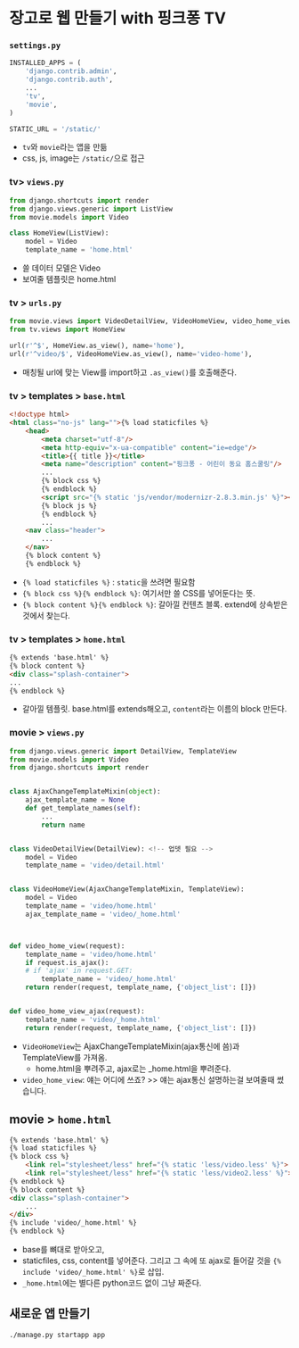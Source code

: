 # 장고로 웹 만들기 with 핑크퐁 TV

### `settings.py`
```python
INSTALLED_APPS = (
    'django.contrib.admin',
    'django.contrib.auth',
    ...
    'tv',
    'movie',
)

STATIC_URL = '/static/'
```
- `tv`와 `movie`라는 앱을 만듦
- css, js, image는 `/static/`으로 접근

### tv> `views.py`
```python
from django.shortcuts import render
from django.views.generic import ListView
from movie.models import Video

class HomeView(ListView):
    model = Video
    template_name = 'home.html'
```
- 쓸 데이터 모델은 Video
- 보여줄 템플릿은 home.html

### tv > `urls.py`
```python
from movie.views import VideoDetailView, VideoHomeView, video_home_view, video_home_view_ajax
from tv.views import HomeView

url(r'^$', HomeView.as_view(), name='home'),
url(r'^video/$', VideoHomeView.as_view(), name='video-home'),
```
- 매칭될 url에 맞는 View를 import하고 `.as_view()`를 호출해준다.

### tv > templates > `base.html`
```html
<!doctype html>
<html class="no-js" lang="">{% load staticfiles %}
    <head>
        <meta charset="utf-8"/>
        <meta http-equiv="x-ua-compatible" content="ie=edge"/>
        <title>{{ title }}</title>
        <meta name="description" content="핑크퐁 - 어린이 동요 홈스쿨링"/>
        ...
        {% block css %}
        {% endblock %}
        <script src="{% static 'js/vendor/modernizr-2.8.3.min.js' %}"></script>
        {% block js %}
        {% endblock %}
        ...
    <nav class="header">
        ...   
    </nav>
    {% block content %}
    {% endblock %}

```
- `{% load staticfiles %}` : `static`을 쓰려면 필요함
- `{% block css %}{% endblock %}`: 여기서만 쓸 CSS를 넣어둔다는 뜻.
- `{% block content %}{% endblock %}`: 갈아낄 컨텐츠 블록. extend에 상속받은것에서 찾는다.

### tv > templates > `home.html`
```html
{% extends 'base.html' %}
{% block content %}
<div class="splash-container">
...
{% endblock %}
```
- 갈아낄 템플릿. base.html를 extends해오고, `content`라는 이름의 block 만든다.

### movie > `views.py` 
```python
from django.views.generic import DetailView, TemplateView
from movie.models import Video
from django.shortcuts import render


class AjaxChangeTemplateMixin(object):
    ajax_template_name = None
    def get_template_names(self):
        ...
        return name


class VideoDetailView(DetailView): <!-- 업뎃 필요 -->
    model = Video
    template_name = 'video/detail.html'


class VideoHomeView(AjaxChangeTemplateMixin, TemplateView):
    model = Video
    template_name = 'video/home.html'
    ajax_template_name = 'video/_home.html'



def video_home_view(request):
    template_name = 'video/home.html'
    if request.is_ajax():
    # if 'ajax' in request.GET:
        template_name = 'video/_home.html'
    return render(request, template_name, {'object_list': []})


def video_home_view_ajax(request):
    template_name = 'video/_home.html'
    return render(request, template_name, {'object_list': []})
```
- `VideoHomeView`는 AjaxChangeTemplateMixin(ajax통신에 씀)과 TemplateView를 가져옴.
    + home.html을 뿌려주고, ajax로는 _home.html을 뿌려준다.
- `video_home_view`: 얘는 어디에 쓰죠? >> 얘는 ajax통신 설명하는걸 보여줄때 썼습니다.

## movie > `home.html`
```html
{% extends 'base.html' %}
{% load staticfiles %}
{% block css %}
    <link rel="stylesheet/less" href="{% static 'less/video.less' %}">
    <link rel="stylesheet/less" href="{% static 'less/video2.less' %}">
{% endblock %}
{% block content %}
<div class="splash-container">
    ...
</div>
{% include 'video/_home.html' %}
{% endblock %}
```
- base를 뼈대로 받아오고,
- staticfiles, css, content를 넣어준다. 그리고 그 속에 또 ajax로 들어갈 것을 `{% include 'video/_home.html' %}`로 삽입.
- `_home.html`에는 별다른 python코드 없이 그냥 짜준다.


## 새로운 앱 만들기
```shell
./manage.py startapp app
```


